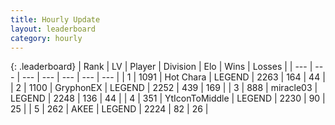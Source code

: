 ```yaml
---
title: Hourly Update
layout: leaderboard
category: hourly
---
```


{: .leaderboard}
| Rank | LV | Player | Division | Elo | Wins | Losses |
| --- | --- | --- | --- | --- | --- | --- |
| <span data-change="0">1</span> | 1091 | <span title="ID: 417840">Hot Chara</span> | LEGEND | <span data-change="0">2263</span> | <span data-change="0">164</span> | <span data-change="0">44</span> |
| <span data-change="0">2</span> | 1100 | <span title="ID: 315148">GryphonEX</span> | LEGEND | <span data-change="0">2252</span> | <span data-change="0">439</span> | <span data-change="0">169</span> |
| <span data-change="0">3</span> | 888 | <span title="ID: 416373">miracle03</span> | LEGEND | <span data-change="0">2248</span> | <span data-change="0">136</span> | <span data-change="0">44</span> |
| <span data-change="0">4</span> | 351 | <span title="ID: 108623">YtIconToMiddle</span> | LEGEND | <span data-change="0">2230</span> | <span data-change="0">90</span> | <span data-change="0">25</span> |
| <span data-change="0">5</span> | 262 | <span title="ID: 455100">AKEE</span> | LEGEND | <span data-change="0">2224</span> | <span data-change="0">82</span> | <span data-change="0">26</span> |